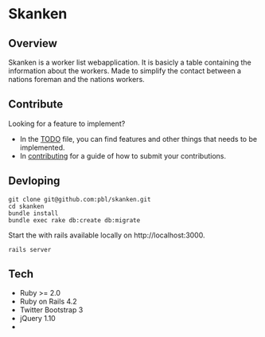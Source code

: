 # Skanken

## Overview
Skanken is a worker list webapplication. It is basicly a table containing the information about the workers. Made to simplify the contact between a nations foreman and the nations workers.

## Contribute

Looking for a feature to implement?

* In the [TODO](TODO.md) file, you can find features and other things that needs to be implemented.
* In [contributing](CONTRIBUTING.md) for a guide of how to submit your contributions.

## Devloping

```
git clone git@github.com:pbl/skanken.git
cd skanken
bundle install
bundle exec rake db:create db:migrate
```

Start the with rails available locally on http://localhost:3000.

```
rails server
```

## Tech

* Ruby >= 2.0
* Ruby on Rails 4.2
* Twitter Bootstrap 3
* jQuery 1.10
* 
